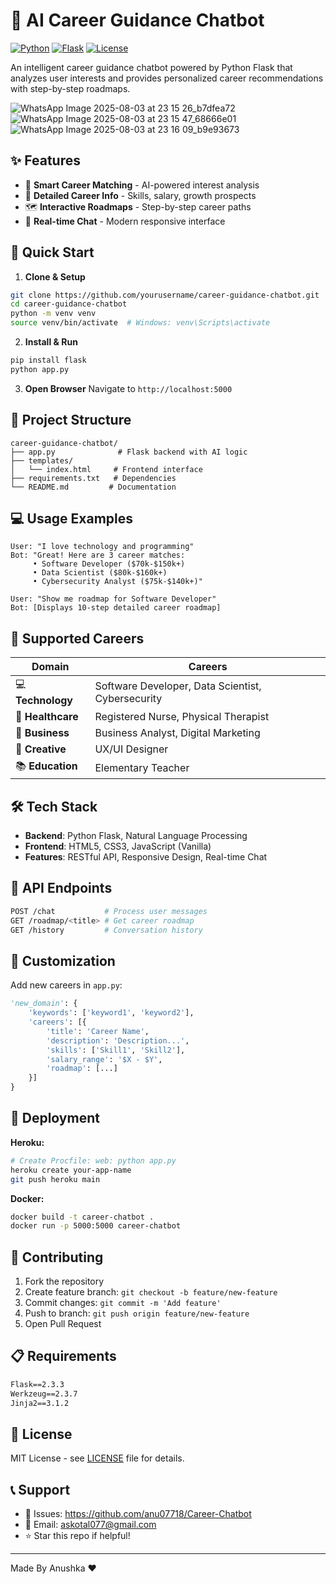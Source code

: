 # 🚀 AI Career Guidance Chatbot

[![Python](https://img.shields.io/badge/Python-3.8+-blue.svg)](https://www.python.org/downloads/)
[![Flask](https://img.shields.io/badge/Flask-2.0+-green.svg)](https://flask.palletsprojects.com/)
[![License](https://img.shields.io/badge/License-MIT-yellow.svg)](https://opensource.org/licenses/MIT)

An intelligent career guidance chatbot powered by Python Flask that analyzes user interests and provides personalized career recommendations with step-by-step roadmaps.

![WhatsApp Image 2025-08-03 at 23 15 26_b7dfea72](https://github.com/user-attachments/assets/2c3f9f0b-a897-493b-abbb-5037dbd87476)
![WhatsApp Image 2025-08-03 at 23 15 47_68666e01](https://github.com/user-attachments/assets/418dc895-3247-4308-9c47-6e3d3d329294)
![WhatsApp Image 2025-08-03 at 23 16 09_b9e93673](https://github.com/user-attachments/assets/26c3723e-a035-4187-9379-6528bb1e1363)


## ✨ Features

- 🎯 **Smart Career Matching** - AI-powered interest analysis
- 💼 **Detailed Career Info** - Skills, salary, growth prospects
- 🗺️ **Interactive Roadmaps** - Step-by-step career paths
- 🤖 **Real-time Chat** - Modern responsive interface

## 🚀 Quick Start

1. **Clone & Setup**
```bash
git clone https://github.com/yourusername/career-guidance-chatbot.git
cd career-guidance-chatbot
python -m venv venv
source venv/bin/activate  # Windows: venv\Scripts\activate
```

2. **Install & Run**
```bash
pip install flask
python app.py
```

3. **Open Browser**
Navigate to `http://localhost:5000`

## 📁 Project Structure

```
career-guidance-chatbot/
├── app.py              # Flask backend with AI logic
├── templates/
│   └── index.html     # Frontend interface
├── requirements.txt   # Dependencies
└── README.md         # Documentation
```

## 💻 Usage Examples

```
User: "I love technology and programming"
Bot: "Great! Here are 3 career matches:
     • Software Developer ($70k-$150k+)
     • Data Scientist ($80k-$160k+) 
     • Cybersecurity Analyst ($75k-$140k+)"

User: "Show me roadmap for Software Developer"
Bot: [Displays 10-step detailed career roadmap]
```

## 🎯 Supported Careers

| Domain | Careers |
|--------|---------|
| 💻 **Technology** | Software Developer, Data Scientist, Cybersecurity |
| 🏥 **Healthcare** | Registered Nurse, Physical Therapist |
| 💼 **Business** | Business Analyst, Digital Marketing |
| 🎨 **Creative** | UX/UI Designer |
| 📚 **Education** | Elementary Teacher |

## 🛠️ Tech Stack

- **Backend**: Python Flask, Natural Language Processing
- **Frontend**: HTML5, CSS3, JavaScript (Vanilla)
- **Features**: RESTful API, Responsive Design, Real-time Chat

## 📡 API Endpoints

```bash
POST /chat           # Process user messages
GET /roadmap/<title> # Get career roadmap
GET /history         # Conversation history
```

## 🎨 Customization

Add new careers in `app.py`:
```python
'new_domain': {
    'keywords': ['keyword1', 'keyword2'],
    'careers': [{
        'title': 'Career Name',
        'description': 'Description...',
        'skills': ['Skill1', 'Skill2'],
        'salary_range': '$X - $Y',
        'roadmap': [...]
    }]
}
```

## 🚀 Deployment

**Heroku:**
```bash
# Create Procfile: web: python app.py
heroku create your-app-name
git push heroku main
```

**Docker:**
```bash
docker build -t career-chatbot .
docker run -p 5000:5000 career-chatbot
```

## 🤝 Contributing

1. Fork the repository
2. Create feature branch: `git checkout -b feature/new-feature`
3. Commit changes: `git commit -m 'Add feature'`
4. Push to branch: `git push origin feature/new-feature`
5. Open Pull Request

## 📋 Requirements

```txt
Flask==2.3.3
Werkzeug==2.3.7
Jinja2==3.1.2
```

## 📝 License

MIT License - see [LICENSE](LICENSE) file for details.

## 📞 Support

- 🐛 Issues: https://github.com/anu07718/Career-Chatbot
- 📧 Email: askotal077@gmail.com
- ⭐ Star this repo if helpful!

---
Made By Anushka ❤️
